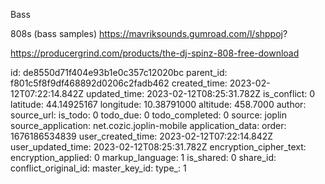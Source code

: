 Bass

808s (bass samples)
https://mavriksounds.gumroad.com/l/shppoj?

https://producergrind.com/products/the-dj-spinz-808-free-download

id: de8550d71f404e93b1e0c357c12020bc
parent_id: f801c5f8f9df468892d0206c2fadb462
created_time: 2023-02-12T07:22:14.842Z
updated_time: 2023-02-12T08:25:31.782Z
is_conflict: 0
latitude: 44.14925167
longitude: 10.38791000
altitude: 458.7000
author: 
source_url: 
is_todo: 0
todo_due: 0
todo_completed: 0
source: joplin
source_application: net.cozic.joplin-mobile
application_data: 
order: 1676186534839
user_created_time: 2023-02-12T07:22:14.842Z
user_updated_time: 2023-02-12T08:25:31.782Z
encryption_cipher_text: 
encryption_applied: 0
markup_language: 1
is_shared: 0
share_id: 
conflict_original_id: 
master_key_id: 
type_: 1